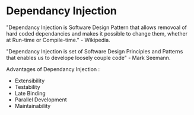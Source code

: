 # Dependancy Injection

"Dependancy Injection is Software Design Pattern that allows removoal of hard coded dependancies and makes it possible to change them, whether at Run-time or Compile-time." - Wikipedia.

"Dependancy Injection is set of Software Design Principles and Patterns that enables us to develope loosely couple code" - Mark Seemann.

Advantages of Dependancy Injection :
- Extensibility
- Testability
- Late Binding
- Parallel Development
- Maintainability 


